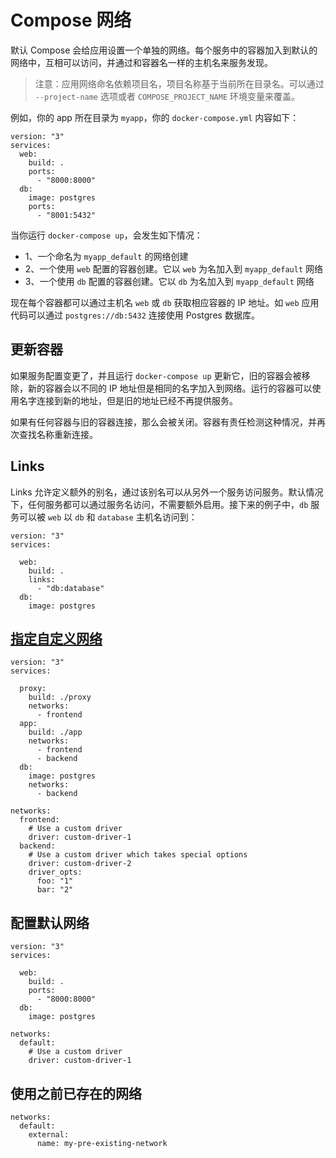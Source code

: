 # Compose 网络

默认 Compose 会给应用设置一个单独的网络。每个服务中的容器加入到默认的网络中，互相可以访问，并通过和容器名一样的主机名来服务发现。

> 注意：应用网络命名依赖项目名，项目名称基于当前所在目录名。可以通过 `--project-name` 选项或者 `COMPOSE_PROJECT_NAME` 环境变量来覆盖。

例如，你的 app 所在目录为 `myapp`，你的 `docker-compose.yml` 内容如下：

```
version: "3"
services:
  web:
    build: .
    ports:
      - "8000:8000"
  db:
    image: postgres
    ports:
      - "8001:5432"
```

当你运行 `docker-compose up`，会发生如下情况：

+ 1、一个命名为 `myapp_default` 的网络创建
+ 2、一个使用 `web` 配置的容器创建。它以 `web` 为名加入到 `myapp_default` 网络
+ 3、一个使用 `db` 配置的容器创建。它以 `db` 为名加入到 `myapp_default` 网络

现在每个容器都可以通过主机名 `web` 或 `db` 获取相应容器的 IP 地址。如 `web` 应用代码可以通过 `postgres://db:5432` 连接使用 Postgres 数据库。

## 更新容器

如果服务配置变更了，并且运行 `docker-compose up` 更新它，旧的容器会被移除，新的容器会以不同的 IP 地址但是相同的名字加入到网络。运行的容器可以使用名字连接到新的地址，但是旧的地址已经不再提供服务。

如果有任何容器与旧的容器连接，那么会被关闭。容器有责任检测这种情况，并再次查找名称重新连接。

## Links

Links 允许定义额外的别名，通过该别名可以从另外一个服务访问服务。默认情况下，任何服务都可以通过服务名访问，不需要额外启用。接下来的例子中，`db` 服务可以被 `web` 以 `db` 和 `database` 主机名访问到：

```
version: "3"
services:

  web:
    build: .
    links:
      - "db:database"
  db:
    image: postgres
```

## [指定自定义网络](https://docs.docker.com/compose/networking/#specify-custom-networks)

```
version: "3"
services:

  proxy:
    build: ./proxy
    networks:
      - frontend
  app:
    build: ./app
    networks:
      - frontend
      - backend
  db:
    image: postgres
    networks:
      - backend

networks:
  frontend:
    # Use a custom driver
    driver: custom-driver-1
  backend:
    # Use a custom driver which takes special options
    driver: custom-driver-2
    driver_opts:
      foo: "1"
      bar: "2"
```

## 配置默认网络

```
version: "3"
services:

  web:
    build: .
    ports:
      - "8000:8000"
  db:
    image: postgres

networks:
  default:
    # Use a custom driver
    driver: custom-driver-1
```

## 使用之前已存在的网络

```
networks:
  default:
    external:
      name: my-pre-existing-network
```
